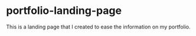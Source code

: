 # portfolio-landing-page
This is a landing page that I created to ease the information on my portfolio.
